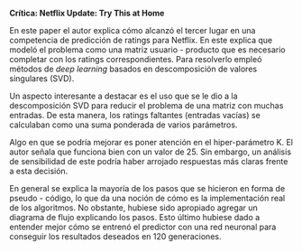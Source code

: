 ﻿﻿﻿﻿**Crítica: Netflix Update: Try This at Home**En este paper el autor explica cómo alcanzó el tercer lugar en una competencia de predicción de ratings para Netflix. En este explica que modeló el problema como una matriz usuario - producto que es necesario completar con los ratings correspondientes. Para resolverlo empleó métodos de *deep learning* basados en descomposición de valores singulares (SVD).Un aspecto interesante a destacar es el uso que se le dio a la descomposición SVD para reducir el problema de una matriz con muchas entradas. De esta manera, los ratings faltantes (entradas vacías) se calculaban como una suma ponderada de varios parámetros.Algo en que se podría mejorar es poner atención en el hiper-parámetro K. El autor señala que funciona bien con un valor de 25. Sin embargo, un análisis de sensibilidad de este podría haber arrojado respuestas más claras frente a esta decisión.En general se explica la mayoría de los pasos que se hicieron en forma de pseudo - código, lo que da una noción de cómo es la implementación real de los algoritmos. No obstante, hubiese sido apropiado agregar un diagrama de flujo explicando los pasos. Esto último hubiese dado a entender mejor cómo se entrenó el predictor con una red neuronal para conseguir los resultados deseados en 120 generaciones.